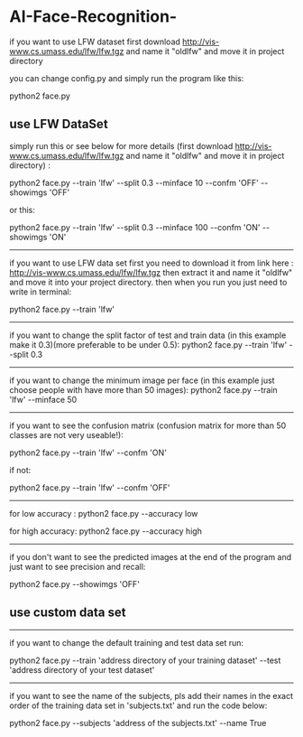 # AI-Face-Recognition-
if you want to use LFW dataset first download http://vis-www.cs.umass.edu/lfw/lfw.tgz and name it "oldlfw" and move it in project directory


you can change config.py and simply run the program like this:

python2 face.py

## use LFW DataSet
simply run this or see below for more details (first download http://vis-www.cs.umass.edu/lfw/lfw.tgz and name it "oldlfw" and move it in project directory) :

python2 face.py --train 'lfw' --split 0.3 --minface 10 --confm 'OFF' --showimgs 'OFF'

or this:

python2 face.py --train 'lfw' --split 0.3 --minface 100 --confm 'ON' --showimgs 'ON'

***
if you want to use LFW data set first you need to download it from link here : http://vis-www.cs.umass.edu/lfw/lfw.tgz
then extract it and name it "oldlfw" and move it into your project directory.
then when you run you just need to write in terminal:


python2 face.py --train 'lfw'


***
if you want to change the split factor of test and train data (in this example make it 0.3)(more preferable to be under 0.5):
python2 face.py --train 'lfw' --split 0.3


***
if you want to change the minimum image per face (in this example just choose people with have more than 50 images):
python2 face.py --train 'lfw' --minface 50


*** 
if you want to see the confusion matrix (confusion matrix for more than 50 classes are not very useable!):

python2 face.py --train 'lfw' --confm 'ON'

if not:

python2 face.py --train 'lfw' --confm 'OFF'


***
for low accuracy : python2 face.py --accuracy low

for high accuracy: python2 face.py --accuracy high


***
if you don't want to see the predicted images at the end of the program and just want to see precision and recall:


python2 face.py --showimgs 'OFF'



## use custom data set



***
if you want to change the default training and test data set run:

python2 face.py --train 'address directory of your training dataset' --test 'address directory of your test dataset'


***
if you want to see the name of the subjects, pls add their names in the exact order of the training data set in 'subjects.txt'
and run the code below:

python2 face.py --subjects 'address of the subjects.txt' --name True

